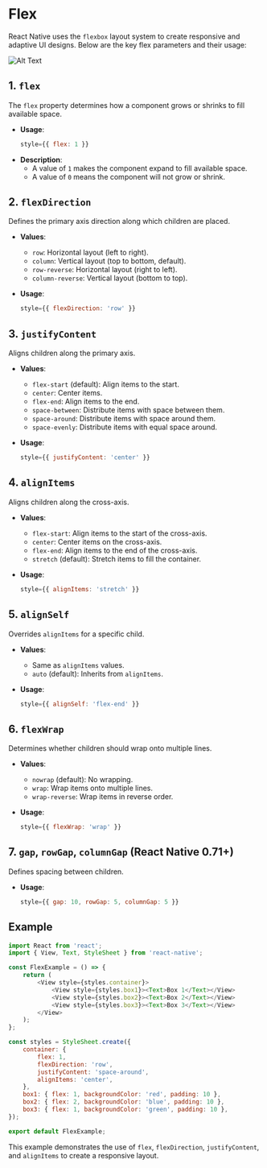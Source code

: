# Flex

React Native uses the `flexbox` layout system to create responsive and adaptive UI designs. Below are the key flex parameters and their usage:

![Alt Text](flex_terms.png)

## 1. `flex`
The `flex` property determines how a component grows or shrinks to fill available space.

- **Usage**: 
    ```javascript
    style={{ flex: 1 }}
    ```
- **Description**: 
    - A value of `1` makes the component expand to fill available space.
    - A value of `0` means the component will not grow or shrink.

## 2. `flexDirection`
Defines the primary axis direction along which children are placed.

- **Values**:
    - `row`: Horizontal layout (left to right).
    - `column`: Vertical layout (top to bottom, default).
    - `row-reverse`: Horizontal layout (right to left).
    - `column-reverse`: Vertical layout (bottom to top).

- **Usage**:
    ```javascript
    style={{ flexDirection: 'row' }}
    ```

## 3. `justifyContent`
Aligns children along the primary axis.

- **Values**:
    - `flex-start` (default): Align items to the start.
    - `center`: Center items.
    - `flex-end`: Align items to the end.
    - `space-between`: Distribute items with space between them.
    - `space-around`: Distribute items with space around them.
    - `space-evenly`: Distribute items with equal space around.

- **Usage**:
    ```javascript
    style={{ justifyContent: 'center' }}
    ```

## 4. `alignItems`
Aligns children along the cross-axis.

- **Values**:
    - `flex-start`: Align items to the start of the cross-axis.
    - `center`: Center items on the cross-axis.
    - `flex-end`: Align items to the end of the cross-axis.
    - `stretch` (default): Stretch items to fill the container.

- **Usage**:
    ```javascript
    style={{ alignItems: 'stretch' }}
    ```

## 5. `alignSelf`
Overrides `alignItems` for a specific child.

- **Values**:
    - Same as `alignItems` values.
    - `auto` (default): Inherits from `alignItems`.

- **Usage**:
    ```javascript
    style={{ alignSelf: 'flex-end' }}
    ```

## 6. `flexWrap`
Determines whether children should wrap onto multiple lines.

- **Values**:
    - `nowrap` (default): No wrapping.
    - `wrap`: Wrap items onto multiple lines.
    - `wrap-reverse`: Wrap items in reverse order.

- **Usage**:
    ```javascript
    style={{ flexWrap: 'wrap' }}
    ```

## 7. `gap`, `rowGap`, `columnGap` (React Native 0.71+)
Defines spacing between children.

- **Usage**:
    ```javascript
    style={{ gap: 10, rowGap: 5, columnGap: 5 }}
    ```

## Example
```javascript
import React from 'react';
import { View, Text, StyleSheet } from 'react-native';

const FlexExample = () => {
    return (
        <View style={styles.container}>
            <View style={styles.box1}><Text>Box 1</Text></View>
            <View style={styles.box2}><Text>Box 2</Text></View>
            <View style={styles.box3}><Text>Box 3</Text></View>
        </View>
    );
};

const styles = StyleSheet.create({
    container: {
        flex: 1,
        flexDirection: 'row',
        justifyContent: 'space-around',
        alignItems: 'center',
    },
    box1: { flex: 1, backgroundColor: 'red', padding: 10 },
    box2: { flex: 2, backgroundColor: 'blue', padding: 10 },
    box3: { flex: 1, backgroundColor: 'green', padding: 10 },
});

export default FlexExample;
```

This example demonstrates the use of `flex`, `flexDirection`, `justifyContent`, and `alignItems` to create a responsive layout.